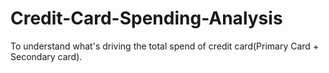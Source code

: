 # Credit-Card-Spending-Analysis
To understand what's driving the total spend of credit card(Primary Card + Secondary card).
